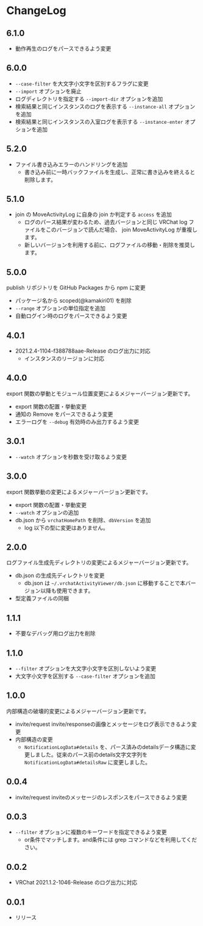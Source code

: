 # ChangeLog

## 6.1.0
- 動作再生のログをパースできるよう変更

## 6.0.0
- `--case-filter` を大文字小文字を区別するフラグに変更
- `--import` オプションを廃止
- ログディレクトリを指定する `--import-dir` オプションを追加
- 検索結果と同じインスタンスのログを表示する `--instance-all` オプションを追加
- 検索結果と同じインスタンスの入室ログを表示する `--instance-enter` オプションを追加

## 5.2.0
- ファイル書き込みエラーのハンドリングを追加
  - 書き込み前に一時バックファイルを生成し、正常に書き込みを終えると削除します。

## 5.1.0
- join の MoveActivityLog に自身の join か判定する `access` を追加
  - ログのパース結果が変わるため、過去バージョンと同じ VRChat log ファイルをこのバージョンで読んだ場合、 join MoveActivityLog が重複します。
  - 新しいバージョンを利用する前に、ログファイルの移動・削除を推奨します。

## 5.0.0
publish リポジトリを GitHub Packages から npm に変更

- パッケージ名から scoped(@kamakiri01) を削除
- `--range` オプションの単位指定を追加
- 自動ログイン時のログをパースできるよう変更

## 4.0.1
- 2021.2.4-1104-f388788aae-Release のログ出力に対応
  - インスタンスのリージョンに対応

## 4.0.0
export 関数の挙動とモジュール位置変更によるメジャーバージョン更新です。

- export 関数の配置・挙動変更
- 通知の Remove をパースできるよう変更
- エラーログを `--debug` 有効時のみ出力するよう変更

## 3.0.1
- `--watch` オプションを秒数を受け取るよう変更

## 3.0.0
export 関数挙動の変更によるメジャーバージョン更新です。

- export 関数の配置・挙動変更
- `--watch` オプションの追加
- db.json から `vrchatHomePath` を削除、`dbVersion` を追加
  - log 以下の型に変更はありません。

## 2.0.0
ログファイル生成先ディレクトリの変更によるメジャーバージョン更新です。

- db.json の生成先ディレクトリを変更
  - db.json は `~/.vrchatActivityViewer/db.json` に移動することで本バージョン以降も使用できます。
- 型定義ファイルの同梱

## 1.1.1
- 不要なデバッグ用ログ出力を削除

## 1.1.0
- `--filter` オプションを大文字小文字を区別しないよう変更
- 大文字小文字を区別する `--case-filter` オプションを追加

## 1.0.0
内部構造の破壊的変更によるメジャーバージョン更新です。

- invite/request invite/responseの画像とメッセージをログ表示できるよう変更
- 内部構造の変更
  - `NotificationLogData#details` を、パース済みのdetailsデータ構造に変更しました。従来のパース前のdetails文字文字列を `NotificationLogData#detailsRaw` に変更しました。

## 0.0.4
- invite/request inviteのメッセージのレスポンスをパースできるよう変更

## 0.0.3
- `--filter` オプションに複数のキーワードを指定できるよう変更
  - or条件でマッチします。and条件には grep コマンドなどを利用してください。

## 0.0.2
- VRChat 2021.1.2-1046-Release のログ出力に対応

## 0.0.1
- リリース
